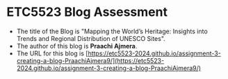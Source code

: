 
# ETC5523 Blog Assessment

* The title of the Blog is "Mapping the World’s Heritage: Insights into Trends and Regional Distribution of UNESCO Sites".
* The author of this blog is **Praachi Ajmera**.
* The URL for this blog is [https://etc5523-2024.github.io/assignment-3-creating-a-blog-PraachiAjmera9/](https://etc5523-2024.github.io/assignment-3-creating-a-blog-PraachiAjmera9/)
